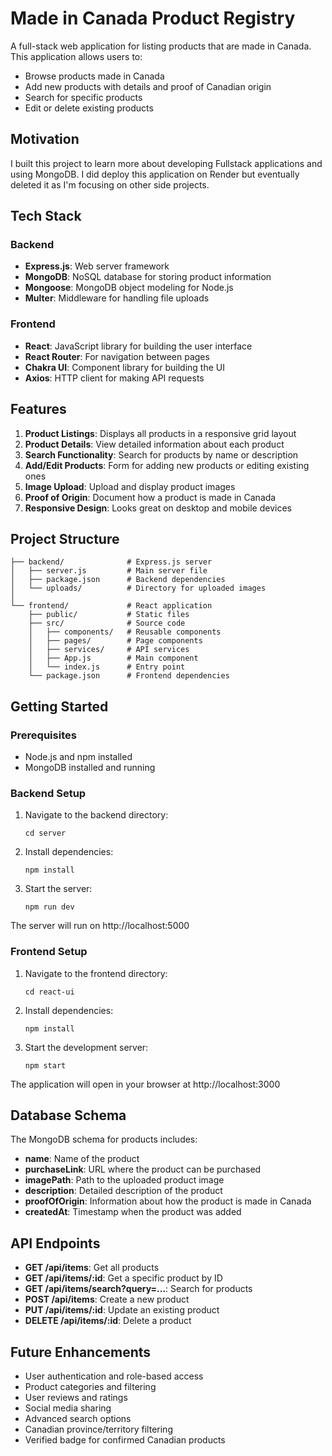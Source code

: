 # Made in Canada Product Registry

A full-stack web application for listing products that are made in Canada. This application allows users to:
- Browse products made in Canada
- Add new products with details and proof of Canadian origin
- Search for specific products
- Edit or delete existing products

## Motivation
I built this project to learn more about developing Fullstack applications and using MongoDB. I did deploy this application
on Render but eventually deleted it as I'm focusing on other side projects.


## Tech Stack

### Backend
- **Express.js**: Web server framework
- **MongoDB**: NoSQL database for storing product information
- **Mongoose**: MongoDB object modeling for Node.js
- **Multer**: Middleware for handling file uploads

### Frontend
- **React**: JavaScript library for building the user interface
- **React Router**: For navigation between pages
- **Chakra UI**: Component library for building the UI
- **Axios**: HTTP client for making API requests

## Features

1. **Product Listings**: Displays all products in a responsive grid layout
2. **Product Details**: View detailed information about each product
3. **Search Functionality**: Search for products by name or description
4. **Add/Edit Products**: Form for adding new products or editing existing ones
5. **Image Upload**: Upload and display product images
6. **Proof of Origin**: Document how a product is made in Canada
7. **Responsive Design**: Looks great on desktop and mobile devices

## Project Structure

```
├── backend/              # Express.js server
│   ├── server.js         # Main server file
│   ├── package.json      # Backend dependencies
│   └── uploads/          # Directory for uploaded images
│
└── frontend/             # React application
    ├── public/           # Static files
    ├── src/              # Source code
    │   ├── components/   # Reusable components
    │   ├── pages/        # Page components
    │   ├── services/     # API services
    │   ├── App.js        # Main component
    │   └── index.js      # Entry point
    └── package.json      # Frontend dependencies
```

## Getting Started

### Prerequisites
- Node.js and npm installed
- MongoDB installed and running

### Backend Setup

1. Navigate to the backend directory:
   ```
   cd server
   ```

2. Install dependencies:
   ```
   npm install
   ```

3. Start the server:
   ```
   npm run dev
   ```

The server will run on http://localhost:5000

### Frontend Setup

1. Navigate to the frontend directory:
   ```
   cd react-ui
   ```

2. Install dependencies:
   ```
   npm install
   ```

3. Start the development server:
   ```
   npm start
   ```

The application will open in your browser at http://localhost:3000

## Database Schema

The MongoDB schema for products includes:

- **name**: Name of the product
- **purchaseLink**: URL where the product can be purchased
- **imagePath**: Path to the uploaded product image
- **description**: Detailed description of the product
- **proofOfOrigin**: Information about how the product is made in Canada
- **createdAt**: Timestamp when the product was added

## API Endpoints

- **GET /api/items**: Get all products
- **GET /api/items/:id**: Get a specific product by ID
- **GET /api/items/search?query=...**: Search for products
- **POST /api/items**: Create a new product
- **PUT /api/items/:id**: Update an existing product
- **DELETE /api/items/:id**: Delete a product

## Future Enhancements

- User authentication and role-based access
- Product categories and filtering
- User reviews and ratings
- Social media sharing
- Advanced search options
- Canadian province/territory filtering
- Verified badge for confirmed Canadian products
